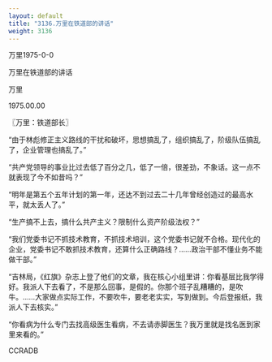 ```yaml
---
layout: default
title: "3136.万里在铁道部的讲话"
weight: 3136
---
```


万里1975-0-0

万里在铁道部的讲话

万里

1975.00.00

〖万里：铁道部长〗

“由于林彪修正主义路线的干扰和破坏，思想搞乱了，组织搞乱了，阶级队伍搞乱了，企业管理也搞乱了。”

“共产党领导的事业比过去低了百分之几，低了一倍，很差劲，不象话。这一点不就表现了今不如昔吗？”

“明年是第五个五年计划的第一年，还达不到过去二十几年曾经创造过的最高水平，就太丢人了。”

“生产搞不上去，搞什么共产主义？限制什么资产阶级法权？”

“我们党委书记不抓技术教育，不抓技术培训，这个党委书记就不合格。现代化的企业，党委书记不敢抓技术教育，还算什么正确路线？……政治干部不懂业务不能做干部。”

“吉林局，《红旗》杂志上登了他们的文章，我在核心小组里讲：你看基层比我学得好。我派人下去看了，不是那么回事，是假的。你那个班子乱糟糟的，是吹牛。……大家做点实际工作，不要吹牛，要老老实实，写到做到。今后登报纸，我派人下去核实。”

“你看病为什么专门去找高级医生看病，不去请赤脚医生？我万里就是找名医到家里来看的。”

CCRADB

